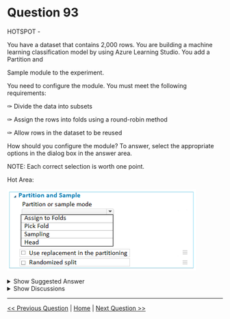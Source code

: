 # Question 93

HOTSPOT -

You have a dataset that contains 2,000 rows. You are building a machine learning classification model by using Azure Learning Studio. You add a Partition and

Sample module to the experiment.

You need to configure the module. You must meet the following requirements:

✑ Divide the data into subsets

✑ Assign the rows into folds using a round-robin method

✑ Allow rows in the dataset to be reused

How should you configure the module? To answer, select the appropriate options in the dialog box in the answer area.

NOTE: Each correct selection is worth one point.

Hot Area:

![Question Image](../images/q93_q_0012000001.png)

<details>
  <summary>Show Suggested Answer</summary>

<img src="../images/q93_ans_0_0012000002.png" alt="Answer Image"><br>

<p>Use the Split data into partitions option when you want to divide the dataset into subsets of the data. This option is also useful when you want to create a custom number of folds for cross-validation, or to split rows into several groups.</p>
<p>1. Add the Partition and Sample module to your experiment in Studio (classic), and connect the dataset.</p>
<p>2. For Partition or sample mode, select Assign to Folds.</p>
<p>3. Use replacement in the partitioning: Select this option if you want the sampled row to be put back into the pool of rows for potential reuse. As a result, the same row might be assigned to several folds.</p>
<p>4. If you do not use replacement (the default option), the sampled row is not put back into the pool of rows for potential reuse. As a result, each row can be assigned to only one fold.</p>
<p>5. Randomized split: Select this option if you want rows to be randomly assigned to folds.</p>
<p>If you do not select this option, rows are assigned to folds using the round-robin method.</p>
<p>Reference:</p>
<p>https://docs.microsoft.com/en-us/azure/machine-learning/studio-module-reference/partition-and-sample</p>

</details>

<details>
  <summary>Show Discussions</summary>

<blockquote><p><strong>phdykd</strong> <code>(Mon 05 Aug 2024 00:42)</code> - <em>Upvotes: 3</em></p><p>A. Assign to Folds: To divide the data into subsets and assign the rows into folds using a round-robin method.
E. Use replacement in the partitioning: To allow the same row to be assigned to multiple folds.</p></blockquote>
<blockquote><p><strong>phdykd</strong> <code>(Mon 05 Aug 2024 00:40)</code> - <em>Upvotes: 3</em></p><p>A. Assign to Folds: To divide the data into subsets and assign the rows into folds using a round-robin method.
C. Sampling: To allow rows in the dataset to be reused.
E. Use replacement in the partitioning: To allow the same row to be assigned to multiple folds.</p></blockquote>
<blockquote><p><strong>ajay0011</strong> <code>(Thu 03 Oct 2024 00:32)</code> - <em>Upvotes: 2</em></p><p>you are wrong given answer is correct, i have checked the module in designer</p></blockquote>
<blockquote><p><strong>synapse</strong> <code>(Wed 13 Sep 2023 09:32)</code> - <em>Upvotes: 4</em></p><p>The given answer is correct.</p></blockquote>
<blockquote><p><strong>MohammadKhubeb</strong> <code>(Thu 03 Aug 2023 00:08)</code> - <em>Upvotes: 1</em></p><p>It is Randomized split because of Round Robin.</p></blockquote>
<blockquote><p><strong>David_Tadeu</strong> <code>(Tue 26 Sep 2023 07:40)</code> - <em>Upvotes: 6</em></p><p>You mean Randomized_split is unchecked because of Round Robin</p></blockquote>
<blockquote><p><strong>Narendra05</strong> <code>(Mon 26 Dec 2022 14:31)</code> - <em>Upvotes: 2</em></p><p>The Data to divide into fold is already mentioned that option is correct .</p></blockquote>
<blockquote><p><strong>parwa</strong> <code>(Tue 03 Jan 2023 01:52)</code> - <em>Upvotes: 9</em></p><p>1. Assign to Folds
2.  use Replacement in the partition - Checked
3. Randomized split- unchecked</p></blockquote>
<blockquote><p><strong>YipingRuan</strong> <code>(Wed 25 Jan 2023 14:50)</code> - <em>Upvotes: 10</em></p><p>Randomized split: Select this option if you want rows to be randomly assigned to folds.

If you do not select this option, rows are assigned to folds using the round-robin method.</p></blockquote>

</details>

---

[<< Previous Question](question_92.md) | [Home](../index.md) | [Next Question >>](question_94.md)

